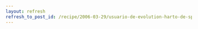 ```yaml
---
layout: refresh
refresh_to_post_id: /recipe/2006-03-29/usuario-de-evolution-harto-de-spam.html
---
```

